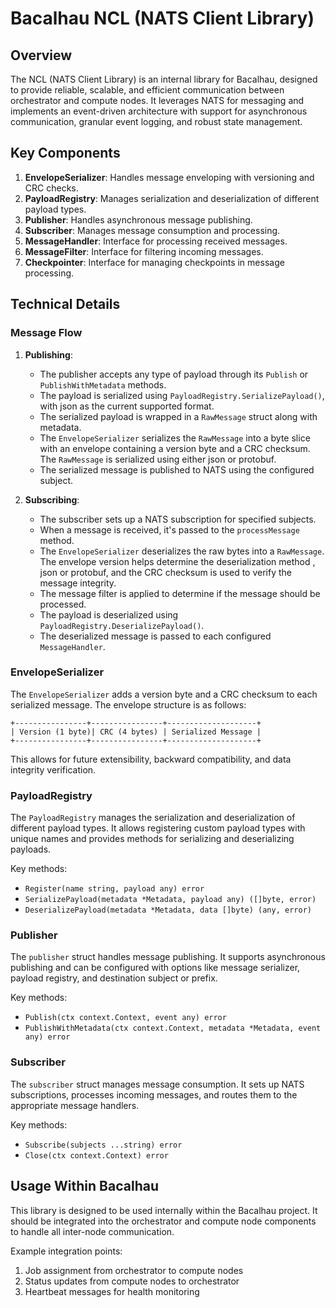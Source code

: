 # Bacalhau NCL (NATS Client Library)

## Overview

The NCL (NATS Client Library) is an internal library for Bacalhau, designed to provide reliable, scalable, and efficient communication between orchestrator and compute nodes. It leverages NATS for messaging and implements an event-driven architecture with support for asynchronous communication, granular event logging, and robust state management.

## Key Components

1. **EnvelopeSerializer**: Handles message enveloping with versioning and CRC checks.
2. **PayloadRegistry**: Manages serialization and deserialization of different payload types.
3. **Publisher**: Handles asynchronous message publishing.
4. **Subscriber**: Manages message consumption and processing.
5. **MessageHandler**: Interface for processing received messages.
6. **MessageFilter**: Interface for filtering incoming messages.
7. **Checkpointer**: Interface for managing checkpoints in message processing.

## Technical Details

### Message Flow

1. **Publishing**:
    - The publisher accepts any type of payload through its `Publish` or `PublishWithMetadata` methods.
    - The payload is serialized using `PayloadRegistry.SerializePayload()`, with json as the current supported format.
    - The serialized payload is wrapped in a `RawMessage` struct along with metadata.
    - The `EnvelopeSerializer` serializes the `RawMessage` into a byte slice with an envelope containing a version byte and a CRC checksum. The `RawMessage` is serialized using either json or protobuf.
    - The serialized message is published to NATS using the configured subject.

2. **Subscribing**:
    - The subscriber sets up a NATS subscription for specified subjects.
    - When a message is received, it's passed to the `processMessage` method.
    - The `EnvelopeSerializer` deserializes the raw bytes into a `RawMessage`. The envelope version helps determine the deserialization method , json or protobuf, and the CRC checksum is used to verify the message integrity.
    - The message filter is applied to determine if the message should be processed.
    - The payload is deserialized using `PayloadRegistry.DeserializePayload()`.
    - The deserialized message is passed to each configured `MessageHandler`.

### EnvelopeSerializer

The `EnvelopeSerializer` adds a version byte and a CRC checksum to each serialized message. The envelope structure is as follows:

```
+----------------+----------------+--------------------+
| Version (1 byte)| CRC (4 bytes) | Serialized Message |
+----------------+----------------+--------------------+
```

This allows for future extensibility, backward compatibility, and data integrity verification.

### PayloadRegistry

The `PayloadRegistry` manages the serialization and deserialization of different payload types. It allows registering custom payload types with unique names and provides methods for serializing and deserializing payloads.

Key methods:
- `Register(name string, payload any) error`
- `SerializePayload(metadata *Metadata, payload any) ([]byte, error)`
- `DeserializePayload(metadata *Metadata, data []byte) (any, error)`

### Publisher

The `publisher` struct handles message publishing. It supports asynchronous publishing and can be configured with options like message serializer, payload registry, and destination subject or prefix.

Key methods:
- `Publish(ctx context.Context, event any) error`
- `PublishWithMetadata(ctx context.Context, metadata *Metadata, event any) error`

### Subscriber

The `subscriber` struct manages message consumption. It sets up NATS subscriptions, processes incoming messages, and routes them to the appropriate message handlers.

Key methods:
- `Subscribe(subjects ...string) error`
- `Close(ctx context.Context) error`

## Usage Within Bacalhau

This library is designed to be used internally within the Bacalhau project. It should be integrated into the orchestrator and compute node components to handle all inter-node communication.

Example integration points:
1. Job assignment from orchestrator to compute nodes
2. Status updates from compute nodes to orchestrator
3. Heartbeat messages for health monitoring
